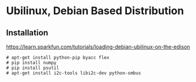 Ubilinux, Debian Based Distribution
==


## Installation


https://learn.sparkfun.com/tutorials/loading-debian-ubilinux-on-the-edison

    # apt-get install python-pip byacc flex
    # pip install numpy
    # pip install psutil
    # apt-get install i2c-tools libi2c-dev python-smbus

